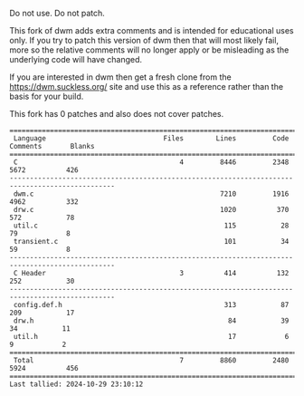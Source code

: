 Do not use. Do not patch.

This fork of dwm adds extra comments and is intended for educational uses only. If you try to patch
this version of dwm then that will most likely fail, more so the relative comments will no longer
apply or be misleading as the underlying code will have changed.

If you are interested in dwm then get a fresh clone from the https://dwm.suckless.org/ site and use
this as a reference rather than the basis for your build.

This fork has 0 patches and also does not cover patches.

<!-- START STATS 1 -->
<!-- END STATS 1 -->


<!-- START STATS 2 -->
````
================================================================================================
 Language                             Files        Lines         Code     Comments       Blanks
================================================================================================
 C                                        4         8446         2348         5672          426
------------------------------------------------------------------------------------------------
 dwm.c                                              7210         1916         4962          332
 drw.c                                              1020          370          572           78
 util.c                                              115           28           79            8
 transient.c                                         101           34           59            8
------------------------------------------------------------------------------------------------
 C Header                                 3          414          132          252           30
------------------------------------------------------------------------------------------------
 config.def.h                                        313           87          209           17
 drw.h                                                84           39           34           11
 util.h                                               17            6            9            2
================================================================================================
 Total                                    7         8860         2480         5924          456
================================================================================================
Last tallied: 2024-10-29 23:10:12
````
<!-- END STATS 2 -->

